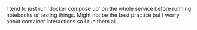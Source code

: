 I tend to just run 'docker compose up' on the whole service before running notebooks or testing things. Might not be the best practice but I worry about container interactions so I run them all.